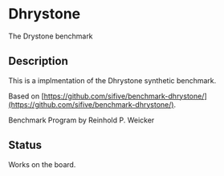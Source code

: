 # Dhrystone

The Drystone benchmark

## Description

This is a implmentation of the Dhrystone synthetic benchmark.

Based on [https://github.com/sifive/benchmark-dhrystone/](https://github.com/sifive/benchmark-dhrystone/).

Benchmark Program by  Reinhold P. Weicker

## Status

Works on the board.

